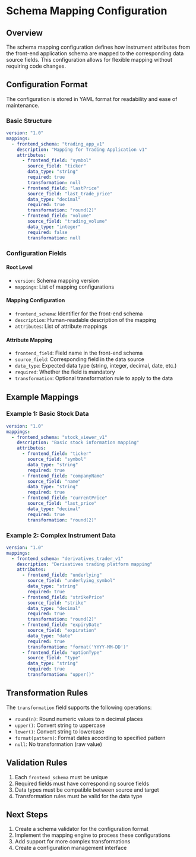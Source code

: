 # Schema Mapping Configuration

## Overview
The schema mapping configuration defines how instrument attributes from the front-end application schema are mapped to the corresponding data source fields. This configuration allows for flexible mapping without requiring code changes.

## Configuration Format
The configuration is stored in YAML format for readability and ease of maintenance.

### Basic Structure
```yaml
version: "1.0"
mappings:
  - frontend_schema: "trading_app_v1"
    description: "Mapping for Trading Application v1"
    attributes:
      - frontend_field: "symbol"
        source_field: "ticker"
        data_type: "string"
        required: true
        transformation: null
      - frontend_field: "lastPrice"
        source_field: "last_trade_price"
        data_type: "decimal"
        required: true
        transformation: "round(2)"
      - frontend_field: "volume"
        source_field: "trading_volume"
        data_type: "integer"
        required: false
        transformation: null
```

### Configuration Fields

#### Root Level
- `version`: Schema mapping version
- `mappings`: List of mapping configurations

#### Mapping Configuration
- `frontend_schema`: Identifier for the front-end schema
- `description`: Human-readable description of the mapping
- `attributes`: List of attribute mappings

#### Attribute Mapping
- `frontend_field`: Field name in the front-end schema
- `source_field`: Corresponding field in the data source
- `data_type`: Expected data type (string, integer, decimal, date, etc.)
- `required`: Whether the field is mandatory
- `transformation`: Optional transformation rule to apply to the data

## Example Mappings

### Example 1: Basic Stock Data
```yaml
version: "1.0"
mappings:
  - frontend_schema: "stock_viewer_v1"
    description: "Basic stock information mapping"
    attributes:
      - frontend_field: "ticker"
        source_field: "symbol"
        data_type: "string"
        required: true
      - frontend_field: "companyName"
        source_field: "name"
        data_type: "string"
        required: true
      - frontend_field: "currentPrice"
        source_field: "last_price"
        data_type: "decimal"
        required: true
        transformation: "round(2)"
```

### Example 2: Complex Instrument Data
```yaml
version: "1.0"
mappings:
  - frontend_schema: "derivatives_trader_v1"
    description: "Derivatives trading platform mapping"
    attributes:
      - frontend_field: "underlying"
        source_field: "underlying_symbol"
        data_type: "string"
        required: true
      - frontend_field: "strikePrice"
        source_field: "strike"
        data_type: "decimal"
        required: true
        transformation: "round(2)"
      - frontend_field: "expiryDate"
        source_field: "expiration"
        data_type: "date"
        required: true
        transformation: "format('YYYY-MM-DD')"
      - frontend_field: "optionType"
        source_field: "type"
        data_type: "string"
        required: true
        transformation: "upper()"
```

## Transformation Rules
The `transformation` field supports the following operations:
- `round(n)`: Round numeric values to n decimal places
- `upper()`: Convert string to uppercase
- `lower()`: Convert string to lowercase
- `format(pattern)`: Format dates according to specified pattern
- `null`: No transformation (raw value)

## Validation Rules
1. Each `frontend_schema` must be unique
2. Required fields must have corresponding source fields
3. Data types must be compatible between source and target
4. Transformation rules must be valid for the data type

## Next Steps
1. Create a schema validator for the configuration format
2. Implement the mapping engine to process these configurations
3. Add support for more complex transformations
4. Create a configuration management interface 